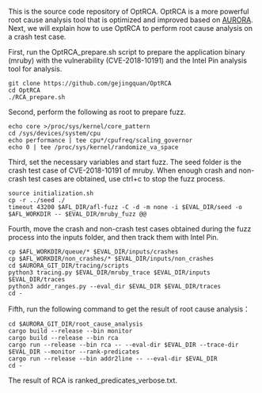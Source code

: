 This is the source code repository of OptRCA. OptRCA is a more powerful root cause analysis tool that is optimized and improved based on [AURORA](https://github.com/RUB-SysSec/aurora). Next, we will explain how to use OptRCA to perform root cause analysis on a crash test case.


First, run the OptRCA_prepare.sh script to prepare the application binary (mruby) with the vulnerability (CVE-2018-10191) and the Intel Pin analysis tool for analysis.
```
git clone https://github.com/gejingquan/OptRCA
cd OptRCA
./RCA_prepare.sh
```

Second, perform the following as root to prepare fuzz.
```
echo core >/proc/sys/kernel/core_pattern
cd /sys/devices/system/cpu
echo performance | tee cpu*/cpufreq/scaling_governor
echo 0 | tee /proc/sys/kernel/randomize_va_space
```

Third, set the necessary variables and start fuzz. The seed folder is the crash test case of CVE-2018-10191 of mruby. When enough crash and non-crash test cases are obtained, use ctrl+c to stop the fuzz process.
```
source initialization.sh
cp -r ../seed ./
timeout 43200 $AFL_DIR/afl-fuzz -C -d -m none -i $EVAL_DIR/seed -o $AFL_WORKDIR -- $EVAL_DIR/mruby_fuzz @@
```



Fourth, move the crash and non-crash test cases obtained during the fuzz process into the inputs folder, and then track them with Intel Pin.
```
cp $AFL_WORKDIR/queue/* $EVAL_DIR/inputs/crashes
cp $AFL_WORKDIR/non_crashes/* $EVAL_DIR/inputs/non_crashes
cd $AURORA_GIT_DIR/tracing/scripts
python3 tracing.py $EVAL_DIR/mruby_trace $EVAL_DIR/inputs $EVAL_DIR/traces
python3 addr_ranges.py --eval_dir $EVAL_DIR $EVAL_DIR/traces
cd -
```


Fifth, run the following command to get the result of root cause analysis：
```
cd $AURORA_GIT_DIR/root_cause_analysis
cargo build --release --bin monitor
cargo build --release --bin rca
cargo run --release --bin rca -- --eval-dir $EVAL_DIR --trace-dir $EVAL_DIR --monitor --rank-predicates
cargo run --release --bin addr2line -- --eval-dir $EVAL_DIR
cd -
```
The result of RCA is ranked_predicates_verbose.txt.









